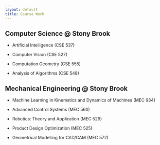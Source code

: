 ```yaml
---
layout: default
title: Course Work
---
```

## Computer Science @ Stony Brook
- Artificial Intelligence (CSE 537)

- Computer Vision (CSE 527)

- Computation Geometry (CSE 555)

- Analysis of Algorithms (CSE 548)

## Mechanical Engineering @ Stony Brook

- Machine Learning in Kinematics and Dynamics of Machines (MEC 634)

- Advanced Control Systems (MEC 560)

- Robotics: Theory and Application (MEC 529)

- Product Design Optimization (MEC 525)

- Geometrical Modelling for CAD/CAM (MEC 572)

